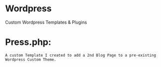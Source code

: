 # Wordpress
Custom Wordpress Templates &amp; Plugins

# Press.php:
    A custom Template I created to add a 2nd Blog Page to a pre-existing Wordpress Custom Theme.